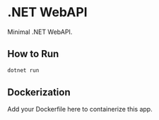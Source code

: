 # .NET WebAPI

Minimal .NET WebAPI.

## How to Run

```bash
dotnet run
```

## Dockerization

Add your Dockerfile here to containerize this app.
